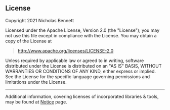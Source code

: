 

## License

Copyright 2021 Nicholas Bennett

Licensed under the Apache License, Version 2.0 (the "License");
you may not use this file except in compliance with the License.
You may obtain a copy of the License at

> <http://www.apache.org/licenses/LICENSE-2.0>

Unless required by applicable law or agreed to in writing, software
distributed under the License is distributed on an "AS IS" BASIS,
WITHOUT WARRANTIES OR CONDITIONS OF ANY KIND, either express or implied.
See the License for the specific language governing permissions and
limitations under the License.

---

Additional information, covering licenses of incorporated libraries & tools, may be found  at [Notice](notice.md) page.
